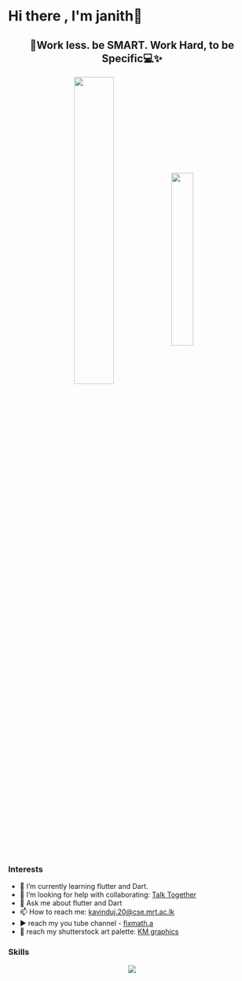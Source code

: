 # Hi there , I'm janith👋
<h2 align="center">👋Work less. be SMART. Work Hard, to be Specific💻✨</h2>
<p align="center"></p>
<div align="center" width="50%">
  <img align="center" width="40%" src="https://github-readme-stats.vercel.app/api?username=KMjanith&show_icons=true&theme=radical" />
  <img align="center" width="30%" src="https://github-readme-stats.vercel.app/api/top-langs/?username=KMjanith&layout=compact" />
  <br>
  <br>
</div>

### Interests

- 🌱 I’m currently learning flutter and Dart.
- 🤔 I’m looking for help with collaborating: [Talk Together](https://github.com/adeeshajayasinghe/talk-together.git)
- 💬 Ask me about flutter and Dart
- 📫 How to reach me: kavinduj.20@cse.mrt.ac.lk
- ▶️ reach my you tube channel - [fixmath.a](https://www.youtube.com/@fixmath.a4349/featured)
- 🎨 reach my shutterstock art palette: [KM graphics](https://www.shutterstock.com/g/KM+graphics?_gl=1*g5d29v*_ga*MTcwNzY3ODg5LjE2NzM5MTQzODc.*_ga_5JRYE4Y8J9*MTY5ODkzODIyMS4xNy4xLjE2OTg5MzgyMzYuNDUuMC4w*_fplc*MzZUSWpwSEJBc1U4bmNtN0RIVXlIRzVTbmZrbkozeXlVRmlJRU13VFVQdWlmZjZvNUZWJTJGZEVGVUR3RFdiZyUyRkJDOTRCUFRWayUyQlFYSG1lMlVKbTZQNnlYY2RITWhOUFloQzd2elBEa0NYUmtCTE1iUFRlMlpXV1lCQUZ4NkNRJTNEJTNE&rid=272200082)
  
### Skills
<p align="center">
  <a href="https://skillicons.dev">
    <img src="https://skillicons.dev/icons?i=git,bootstrap,css,dart,go,eclipse,figma,firebase,flutter,github,gradle,html,ai,java,mongodb,mysql,nodejs,py,vscode,kubernetes,docker,ansible" />
  </a>
</p>
